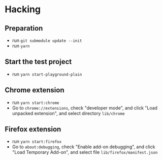 # Hacking

## Preparation

- run `git submodule update --init`
- run `yarn`

## Start the test project

- run `yarn start-playground-plain`


## Chrome extension

- run `yarn start:chrome`
- Go to `chrome://extensions`, check "developer mode", and click "Load
  unpacked extension", and select directory `lib/chrome`
  
## Firefox extension

- run `yarn start:firefox`
- Go to `about:debugging`, check "Enable add-on debugging", and click "Load Temporary Add-on", and select file `lib/firefox/manifest.json`
